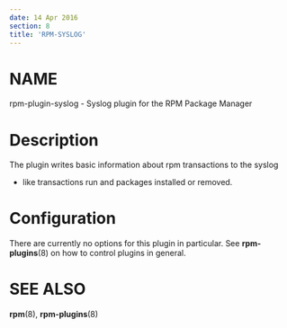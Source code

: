 ```yaml
---
date: 14 Apr 2016
section: 8
title: 'RPM-SYSLOG'
---
```


NAME
====

rpm-plugin-syslog - Syslog plugin for the RPM Package Manager

Description
===========

The plugin writes basic information about rpm transactions to the syslog
- like transactions run and packages installed or removed.

Configuration
=============

There are currently no options for this plugin in particular. See
**rpm-plugins**(8) on how to control plugins in general.

SEE ALSO
========

**rpm**(8), **rpm-plugins**(8)
